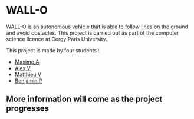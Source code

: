 # WALL-O

WALL-O is an autonomous vehicle that is able to follow lines on the ground and avoid obstacles. This project is carried out as part of the computer science licence at Cergy Paris University.

This project is made by four students :
- [Maxime A](https://github.com/MicheloXy)
- [Alex V](https://github.com/Skodaa)
- [Matthieu V](https://github.com/FalTeaK)
- [Benjamin P](https://github.com/benjaminpmd)

## More information will come as the project progresses
